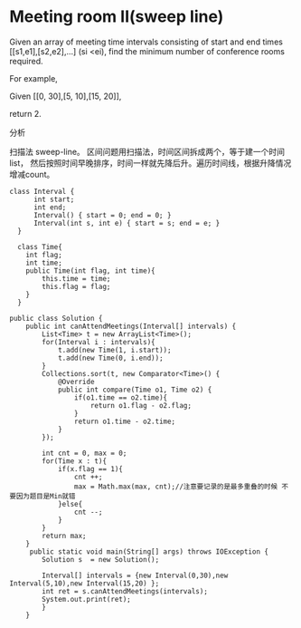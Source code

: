 # Meeting room II\(sweep line\)

Given an array of meeting time intervals consisting of start and end times \[\[s1,e1\],\[s2,e2\],...\] \(si &lt;ei\), find the minimum number of conference rooms required.

For example,

Given \[\[0, 30\],\[5, 10\],\[15, 20\]\],

return 2.

分析

扫描法 sweep-line。 区间问题用扫描法，时间区间拆成两个，等于建一个时间list， 然后按照时间早晚排序，时间一样就先降后升。遍历时间线，根据升降情况增减count。

```text
class Interval {
      int start;
      int end;
      Interval() { start = 0; end = 0; }
      Interval(int s, int e) { start = s; end = e; }
  }

  class Time{
    int flag;
    int time;
    public Time(int flag, int time){
        this.time = time;
        this.flag = flag;
    }
  }

public class Solution {
    public int canAttendMeetings(Interval[] intervals) {
        List<Time> t = new ArrayList<Time>();
        for(Interval i : intervals){
            t.add(new Time(1, i.start));
            t.add(new Time(0, i.end));
        }
        Collections.sort(t, new Comparator<Time>() {
            @Override
            public int compare(Time o1, Time o2) {
                if(o1.time == o2.time){
                    return o1.flag - o2.flag;
                }
                return o1.time - o2.time;
            }
        });

        int cnt = 0, max = 0;
        for(Time x : t){
            if(x.flag == 1){
                cnt ++;
                max = Math.max(max, cnt);//注意要记录的是最多重叠的时候 不要因为题目是Min就错
            }else{
                cnt --;
            }
        }
        return max;
    }
     public static void main(String[] args) throws IOException {
        Solution s  = new Solution();

        Interval[] intervals = {new Interval(0,30),new Interval(5,10),new Interval(15,20) };
        int ret = s.canAttendMeetings(intervals);
        System.out.print(ret);
        }
    }
```

